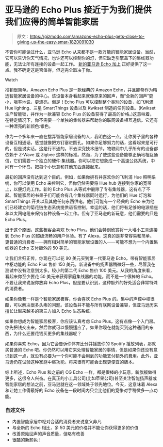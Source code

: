# 亚马逊的 Echo Plus 接近于为我们提供我们应得的简单智能家居

> 原文：<https://gizmodo.com/amazons-echo-plus-gets-close-to-giving-us-the-easy-smar-1820091030>

不管你可能读过什么，亚马逊 Echo 从来都不是一款万能的智能家居设备。当然，它可以告诉你天气情况，也许还可以控制你的灯，但它缺乏引擎盖下的集线器功能，无法让所有连接的设备一起工作。 [新的亚马逊 Echo 加上](https://www.amazon.com/dp/B06XB29FPF/ref_=fs_ods_fs_aucc_sr?asc_campaign=InlineText&asc_refurl=https://gizmodo.com/amazons-echo-plus-gets-close-to-giving-us-the-easy-smar-1820091030&asc_source=&tag=kinjagizmodolink-20&th=1) 正好提供了这一点。我不确定这是否值得，但这完全取决于你。

Watch

推销很简单。Amazon Echo Plus 是一款经典的 Amazon Echo，并且能够作为精选智能家居设备的中心。该设备本身看起来就像原来的回声，而“全新的回声”更小，坦率地说，更漂亮。但是！Echo Plus 可以控制整个类别的设备，如飞利浦 Hue lighting、三星 SmartThings 设备以及 Kwikset 制造的任何设备。(Kwikset 生产智能锁，并作为一款兼容 Echo Plus 的设备获得了最高的价格。)这意味着，在特定情况下，你不需要一个单独的集线器来帮助你的联网设备相互通信。它还有一种漂亮的新颜色:银色。

作为一个多年来一直在摆弄智能家居设备的人，我明白这一点。让你房子里的各种设备互相通话，感觉就像把方钉塞进圆孔。如果你足够努力的话，这看起来是可行的，但是说实话，这是行不通的。不去深究技术细节，物联网中几乎所有的设备都依赖于 Z-Wave 或 Zigbee 这样的标准。然而，为了使这些设备能够正确地相互通信，它们需要一个独立的硬件:集线器。你可以把它想象成一个高速公路系统，中间有一个环岛，把每个小玩意和其他东西连接起来。

最初的回声没有达到这个目的。例如，如果你拥有并喜欢你的飞利浦 Hue 照明系统，你可以使用 Echo 来控制它，但你仍然需要将 Hue hub 连接到你家的宽带上，以便灯光工作。新的 Echo Plus 从等式中删除了专有集线器，这有点了不起。智能家居的书呆子们可能会有几个集线器同时运行，为他们的 Hue 灯泡和 SmartThings 开关以及其他任何东西供电。他们可能有一个经典的 Echo 来为他们已经建立的菊花链生态系统提供语音控制。幸运的话，他们将有足够的电源插座和以太网电缆来保持各种设备一起工作。但有了亚马逊的新玩意，他们需要的只是 Echo Plus。

出于这个原因，这些极客会喜欢 Echo Plus。他们会特别欣赏将一大堆小工具连接到 Echo Plus 的超级流畅的用户体验。有了 Alexa，这真的是非常容易和简单。更普通的消费者——拥有相对简单的智能家居设置的人——可能不想为一个内置集线器的 Echo 支付额外的 50 美元。

让我们言归正传。你现在可以花 90 美元买到第一代亚马逊 Echo。带有智能家居中枢功能的 Echo Plus 售价 150 美元。新设备中的扬声器稍微好一些，尽管我在测试中没有注意到太多。较小的第二代 Echo 售价 100 美元。从我的角度来看，看起来你至少要花 50 美元来获得家庭集线器的功能，而不是一个很棒的 Echo。不要让我来说服你放弃 Echo Plus，但是要认识到，这种额外的好处适合非常特殊的消费者。

如果你像我一样是个智能家居极客，你会喜欢 Echo Plus 的。集中的声控中枢很酷，可以解决很多头疼的问题。该设备并不能与所有联网设备兼容，但亚马逊历来擅长让越来越多的第三方加入 Echo 生态系统。

如果你想成为智能家居极客，你应该认真考虑 Echo Plus。这有点像一个入门房。你先把钱交出来，然后你就可以慢慢适应了。如果你现在就能买到这种通用的东西，为什么还要花钱买更多的集线器呢？

如果你喜欢 Echo，因为它会告诉你体育比分并播放你的 Spotify 播放列表，那就买普通的 Echo 吧。你仍然可以用它来处理智能家居的事情，但是如果你还没有意识到这一点，就没有必要为一个你可能不会用到的功能支付额外的费用。此外，亚马逊仍在试验这种家庭中枢功能。将来很有可能会出现更便宜的版本。

综上所述，Echo Plus 和之前的 OG Echo 一样，都是很棒的小玩意。新旗舰做得更多，这很令人兴奋。在真正的小工具公司(比如苹果公司)甚至关注智能扬声器或智能家居的想法之前，亚马逊就在这一领域处于领先地位。今天，这意味着 Alexa 和让她工作得最好的 Echo 设备在一段时间内只会比他们的竞争对手稍微多一点功能。

### 自述文件

*   内置智能家居中枢对合适的消费者来说意义非凡
*   与全新的 Echo 相比，多 50 美元的价格并不能让你获得更多的价值
*   改善原始回声的声音质量，但略有改善
*   很酷的新颜色！